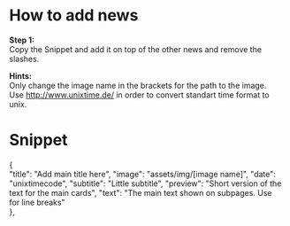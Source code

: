 # How to add news

**Step 1:** <br>
    Copy the Snippet and add it on top of the other news and remove the slashes.

**Hints:** <br>
    Only change the image name in the brackets for the path to the image.
    <br> Use http://www.unixtime.de/ in order to convert standart time format to unix.

# Snippet

{ <br>
    "title": "Add main title here",
    "image": "assets/img/[image name]",
    "date": "unixtimecode",
    "subtitle": "Little subtitle",
    "preview": "Short version of the text for the main cards",
    "text": "The main text shown on subpages. Use <br> for line breaks"
<br> },
